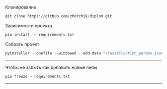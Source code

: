 Клонирование
```python
git clone https://github.com/zh0rchik/diplom.git
```
Зависимости проекта
```python
pip install -r requirements.txt
```
Собрать проект
```python
pyinstaller --onefile --windowed --add-data "classification_params.json;." --add-data "regression_params.json;." --collect-data imblearn main.py
```

<hr>
Чтобы не забыть как добавить новые либы

```python
pip freeze > requirements.txt
```
<hr>

